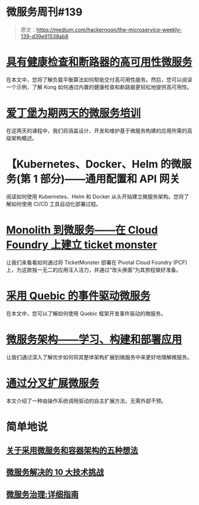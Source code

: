 # 微服务周刊#139

> 原文：<https://medium.com/hackernoon/the-microservice-weekly-139-d39e91538ab8>

# [具有健康检查和断路器的高可用性微服务](https://konghq.com/blog/microservices-high-availability/?utm_source=microserviceweekly.com&utm_medium=email)

在本文中，您将了解负载平衡算法如何帮助交付高可用性服务。然后，您可以阅读一个示例，了解 Kong 如何通过内置的健康检查和断路器更轻松地提供高可用性。

# [爱丁堡为期两天的微服务培训](https://ti.to/risingstack/designing-microservice-architectures-edinburgh-2018?utm_source=microserviceweekly.com&utm_medium=email)

在这两天的课程中，我们将涵盖设计、开发和维护基于微服务构建的应用所需的高级架构概述。

# 【Kubernetes、Docker、Helm 的微服务(第 1 部分)——通用配置和 API 网关

阅读如何使用 Kubernetes、Helm 和 Docker 从头开始建立微服务架构。您将了解如何使用 CI/CD 工具自动化部署过程。

# [Monolith 到微服务——在 Cloud Foundry 上建立 ticket monster](https://www.dynatrace.com/news/blog/set-up-ticketmonster-on-cloud-foundry-and-give-it-a-face-lift/?utm_source=microserviceweekly.com&utm_medium=email)

让我们来看看如何通过将 TicketMonster 部署在 Pivotal Cloud Foundry (PCF)上，为这款独一无二的应用注入活力，并通过“改头换面”为其旅程做好准备。

# [采用 Quebic 的事件驱动微服务](https://hackernoon.com/event-driven-microservices-with-quebic-f65f99a5b25a?utm_source=microserviceweekly.com&utm_medium=email)

在本文中，您可以了解如何使用 Quebic 框架开发事件驱动的微服务。

# [微服务架构——学习、构建和部署应用](https://dzone.com/articles/microservice-architecture-learn-build-and-deploy-a?utm_source=microserviceweekly.com&utm_medium=email)

让我们通过深入了解优步如何将其整体架构扩展到微服务中来更好地理解微服务。

# [通过分叉扩展微服务](https://hackernoon.com/scaling-microservices-via-fork-ing-37f8f9b3266c?utm_source=microserviceweekly.com&utm_medium=email)

本文介绍了一种由操作系统调用驱动的自主扩展方法，无需外部干预。

# 简单地说

## [关于采用微服务和容器架构的五种想法](https://dzone.com/articles/five-thoughts-about-adopting-a-microservice-and-co?utm_source=microserviceweekly.com&utm_medium=email)

## [微服务解决的 10 大技术挑战](/containerum/10-tech-challenges-that-are-solved-by-microservices-d91adeecb2e7?utm_source=microserviceweekly.com&utm_medium=email)

## [微服务治理:详细指南](https://blog.leanix.net/en/microservices-governance?utm_source=microserviceweekly.com&utm_medium=email)